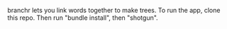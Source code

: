 branchr lets you link words together to make trees. To run the app, clone this repo. Then run "bundle install", then "shotgun". 
